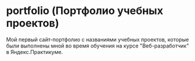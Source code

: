 # portfolio (Портфолио учебных проектов)
Мой первый сайт-портфолио с названиями учебных проектов, которые были выполнены мной во время обучения на курсе "Веб-разработчик" в Яндекс.Практикуме.